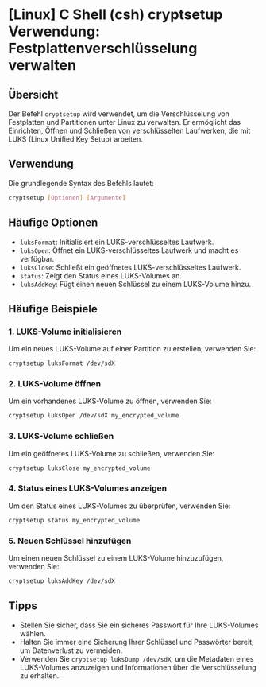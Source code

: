 # [Linux] C Shell (csh) cryptsetup Verwendung: Festplattenverschlüsselung verwalten

## Übersicht
Der Befehl `cryptsetup` wird verwendet, um die Verschlüsselung von Festplatten und Partitionen unter Linux zu verwalten. Er ermöglicht das Einrichten, Öffnen und Schließen von verschlüsselten Laufwerken, die mit LUKS (Linux Unified Key Setup) arbeiten.

## Verwendung
Die grundlegende Syntax des Befehls lautet:

```bash
cryptsetup [Optionen] [Argumente]
```

## Häufige Optionen
- `luksFormat`: Initialisiert ein LUKS-verschlüsseltes Laufwerk.
- `luksOpen`: Öffnet ein LUKS-verschlüsseltes Laufwerk und macht es verfügbar.
- `luksClose`: Schließt ein geöffnetes LUKS-verschlüsseltes Laufwerk.
- `status`: Zeigt den Status eines LUKS-Volumes an.
- `luksAddKey`: Fügt einen neuen Schlüssel zu einem LUKS-Volume hinzu.

## Häufige Beispiele

### 1. LUKS-Volume initialisieren
Um ein neues LUKS-Volume auf einer Partition zu erstellen, verwenden Sie:

```bash
cryptsetup luksFormat /dev/sdX
```

### 2. LUKS-Volume öffnen
Um ein vorhandenes LUKS-Volume zu öffnen, verwenden Sie:

```bash
cryptsetup luksOpen /dev/sdX my_encrypted_volume
```

### 3. LUKS-Volume schließen
Um ein geöffnetes LUKS-Volume zu schließen, verwenden Sie:

```bash
cryptsetup luksClose my_encrypted_volume
```

### 4. Status eines LUKS-Volumes anzeigen
Um den Status eines LUKS-Volumes zu überprüfen, verwenden Sie:

```bash
cryptsetup status my_encrypted_volume
```

### 5. Neuen Schlüssel hinzufügen
Um einen neuen Schlüssel zu einem LUKS-Volume hinzuzufügen, verwenden Sie:

```bash
cryptsetup luksAddKey /dev/sdX
```

## Tipps
- Stellen Sie sicher, dass Sie ein sicheres Passwort für Ihre LUKS-Volumes wählen.
- Halten Sie immer eine Sicherung Ihrer Schlüssel und Passwörter bereit, um Datenverlust zu vermeiden.
- Verwenden Sie `cryptsetup luksDump /dev/sdX`, um die Metadaten eines LUKS-Volumes anzuzeigen und Informationen über die Verschlüsselung zu erhalten.